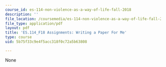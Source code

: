 ```yaml
---
course_id: es-114-non-violence-as-a-way-of-life-fall-2018
description: ''
file_location: /coursemedia/es-114-non-violence-as-a-way-of-life-fall-2018/5b75f33c9e4f5acc318f0c72a5b63808_MITES_114F18_Writing_a_Paper.pdf
file_type: application/pdf
layout: pdf
title: 'ES.114_F18 Assignments: Writing a Paper For Me'
type: course
uid: 5b75f33c9e4f5acc318f0c72a5b63808

---
```

None